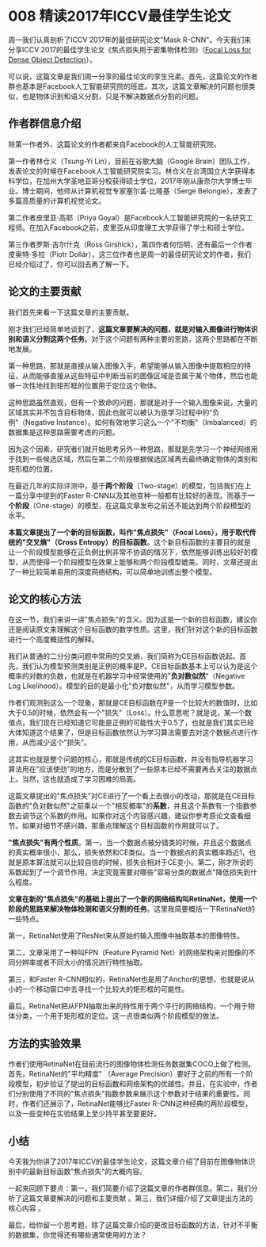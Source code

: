 # 008 精读2017年ICCV最佳学生论文

周一我们认真剖析了ICCV 2017年的最佳研究论文"Mask
R-CNN"。今天我们来分享ICCV
2017的最佳学生论文《焦点损失用于密集物体检测》（[Focal Loss for Dense
Object Detection](https://arxiv.org/pdf/1708.02002.pdf)）。

可以说，这篇文章是我们周一分享的最佳论文的孪生兄弟。首先，这篇论文的作者群也基本是Facebook人工智能研究院的班底。其次，这篇文章解决的问题也很类似，也是物体识别和语义分割，只是不解决数据点分割的问题。

## 作者群信息介绍

除第一作者外，这篇论文的作者都来自Facebook的人工智能研究院。

第一作者林仓义（Tsung-Yi Lin），目前在谷歌大脑（Google
Brain）团队工作，发表论文的时候在Facebook人工智能研究院实习。林仓义在台湾国立大学获得本科学位，在加州大学圣地亚哥分校获得硕士学位，2017年刚从康奈尔大学博士毕业。博士期间，他师从计算机视觉专家塞尔盖⋅比隆基（Serge
Belongie），发表了多篇高质量的计算机视觉论文。

第二作者皮里亚⋅高耶（Priya
Goyal）是Facebook人工智能研究院的一名研究工程师。在加入Facebook之前，皮里亚从印度理工大学获得了学士和硕士学位。

第三作者罗斯⋅吉尔什克（Ross
Girshick），第四作者何恺明，还有最后一个作者皮奥特⋅多拉（Piotr
Dollár），这三位作者也是周一的最佳研究论文的作者，我们已经介绍过了，你可以回去再了解一下。

## 论文的主要贡献

我们首先来看一下这篇文章的主要贡献。

刚才我们已经简单地谈到了，**这篇文章要解决的问题，就是对输入图像进行物体识别和语义分割这两个任务**。对于这个问题有两种主要的思路，这两个思路都在不断地发展。

第一种思路，那就是直接从输入图像入手，希望能够从输入图像中提取相应的特征，从而能够直接从这些特征中判断当前的图像区域是否属于某个物体，然后也能够一次性地找到矩形框的位置用于定位这个物体。

这种思路虽然直观，但有一个致命的问题，那就是对于一个输入图像来说，大量的区域其实并不包含目标物体，因此也就可以被认为是学习过程中的"负例"（Negative
Instance）。如何有效地学习这么一个"不均衡"（Imbalanced）的数据集是这种思路需要考虑的问题。

因为这个因素，研究者们就开始思考另外一种思路，那就是先学习一个神经网络用于找到一些候选区域，然后在第二个阶段根据候选区域再去最终确定物体的类别和矩形框的位置。

在最近几年的实际评测中，基于**两个阶段**（Two-stage）的模型，包括我们在上一篇分享中提到的Faster
R-CNN以及其他变种一般都有比较好的表现。而基于**一个阶段**（One-stage）的模型，在这篇文章发布之前还不能达到两个阶段模型的水平。

**本篇文章提出了一个新的目标函数，叫作"焦点损失"（Focal
Loss），用于取代传统的"交叉熵"（Cross
Entropy）的目标函数**。这个新目标函数的主要目的就是让一个阶段模型能够在正负例比例非常不协调的情况下，依然能够训练出较好的模型，从而使得一个阶段模型在效果上能够和两个阶段模型媲美。同时，文章还提出了一种比较简单易用的深度网络结构，可以简单地训练出整个模型。

## 论文的核心方法

在这一节，我们来讲一讲"焦点损失"的含义。因为这是一个新的目标函数，建议你还是阅读原文来理解这个目标函数的数学性质。这里，我们针对这个新的目标函数进行一个高度概括性的解释。

我们从普通的二分分类问题中常用的交叉熵，我们简称为CE目标函数说起。首先，我们认为模型预测类别是正例的概率是P。CE目标函数基本上可以认为是这个概率的对数的负数，也就是在机器学习中经常使用的"**负对数似然**"（Negative
Log Likelihood）。模型的目的是最小化"负对数似然"，从而学习模型参数。

作者们观测到这么一个现象，那就是CE目标函数在P是一个比较大的数值时，比如大于0.5的时候，依然会有一个"损失"（Loss）。什么意思呢？就是说，某一个数值点，我们现在已经知道它可能是正例的可能性大于0.5了，也就是我们其实已经大体知道这个结果了，但是目标函数依然认为学习算法需要去对这个数据点进行作用，从而减少这个"损失"。

这其实也就是整个问题的核心，那就是传统的CE目标函数，并没有指导机器学习算法用在"应该使劲"的地方，而是分散到了一些原本已经不需要再去关注的数据点上。当然，这也就造成了学习困难的局面。

这篇文章提出的"焦点损失"对CE进行了一个看上去很小的改动，那就是在CE目标函数的"负对数似然"之前乘以一个"相反概率"的**系数**，并且这个系数有一个指数参数去调节这个系数的作用。如果你对这个内容感兴趣，建议你参考原论文查看细节。如果对细节不感兴趣，那重点理解这个目标函数的作用就可以了。

**"焦点损失"有两个性质**。第一，当一个数据点被分错类的时候，并且这个数据点的真实概率很小，那么，损失依然和CE类似。当一个数据点的真实概率趋近1，也就是原本算法就可以比较自信的时候，损失会相对于CE变小。第二，刚才所说的系数起到了一个调节作用，决定究竟需要对哪些"容易分类的数据点"降低损失到什么程度。

**文章在新的"焦点损失"的基础上提出了一个新的网络结构叫RetinaNet，使用一个阶段的思路来解决物体检测和语义分割的任务**。这里我简要概括一下RetinaNet的一些特点。

第一，RetinaNet使用了ResNet来从原始的输入图像中抽取基本的图像特性。

第二，文章采用了一种叫FPN（Feature Pyramid
Net）的网络架构来对图像的不同分辨率或者不同大小的情况进行特性抽取。

第三，和Faster
R-CNN相似的，RetinaNet也是用了Anchor的思想，也就是说从小的一个移动窗口中去寻找一个比较大的矩形框的可能性。

最后，RetinaNet把从FPN抽取出来的特性用于两个平行的网络结构，一个用于物体分类，一个用于矩形框的定位。这一点很类似两个阶段模型的做法。

## 方法的实验效果

作者们使用RetinaNet在目前流行的图像物体检测任务数据集COCO上做了检测。首先，RetinaNet的"平均精度"
（Average
Precision）要好于之前的所有一个阶段模型，初步验证了提出的目标函数和网络架构的优越性。并且，在实验中，作者们分别使用了不同的"焦点损失"指数参数来展示这个参数对于结果的重要性。同时，作者们还展示了，RetinaNet能够比Faster
R-CNN这种经典的两阶段模型，以及一些变种在实验结果上至少持平甚至要更好。

## 小结

今天我为你讲了2017年ICCV的最佳学生论文，这篇文章介绍了目前在图像物体识别中的最新目标函数"焦点损失"的大概内容。

一起来回顾下要点：第一，我们简要介绍了这篇文章的作者群信息。第二，我们分析了这篇文章要解决的问题和主要贡献
。第三，我们详细介绍了文章提出方法的核心内容 。

最后，给你留一个思考题，除了这篇文章介绍的更改目标函数的方法，针对不平衡的数据集，你觉得还有哪些通常使用的方法？
